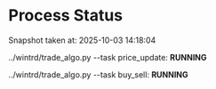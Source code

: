 # Process Status

Snapshot taken at: 2025-10-03 14:18:04

../wintrd/trade_algo.py --task price_update: **RUNNING**

../wintrd/trade_algo.py --task buy_sell: **RUNNING**

